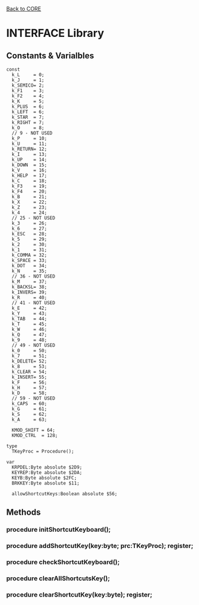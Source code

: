 [Back to CORE](core.md)
# INTERFACE Library

## Constants & Varialbles

```
const
  k_L     = 0;
  k_J     = 1;
  k_SEMICO= 2;
  k_F1    = 3;
  k_F2    = 4;
  k_K     = 5;
  k_PLUS  = 6;
  k_LEFT  = 6;
  k_STAR  = 7;
  k_RIGHT = 7;
  k_O     = 8;
  // 9 - NOT USED
  k_P     = 10;
  k_U     = 11;
  k_RETURN= 12;
  k_I     = 13;
  k_UP    = 14;
  k_DOWN  = 15;
  k_V     = 16;
  k_HELP  = 17;
  k_C     = 18;
  k_F3    = 19;
  k_F4    = 20;
  k_B     = 21;
  k_X     = 22;
  k_Z     = 23;
  k_4     = 24;
  // 25 - NOT USED
  k_3     = 26;
  k_6     = 27;
  k_ESC   = 28;
  k_5     = 29;
  k_2     = 30;
  k_1     = 31;
  k_COMMA = 32;
  k_SPACE = 33;
  k_DOT   = 34;
  k_N     = 35;
  // 36 - NOT USED
  k_M     = 37;
  k_BACKSL= 38;
  k_INVERS= 39;
  k_R     = 40;
  // 41 - NOT USED
  k_E     = 42;
  k_Y     = 43;
  k_TAB   = 44;
  k_T     = 45;
  k_W     = 46;
  k_Q     = 47;
  k_9     = 48;
  // 49 - NOT USED
  k_0     = 50;
  k_7     = 51;
  k_DELETE= 52;
  k_8     = 53;
  k_CLEAR = 54;
  k_INSERT= 55;
  k_F     = 56;
  k_H     = 57;
  k_D     = 58;
  // 59 - NOT USED
  k_CAPS  = 60;
  k_G     = 61;
  k_S     = 62;
  k_A     = 63;

  KMOD_SHIFT = 64;
  KMOD_CTRL  = 128;

type
  TKeyProc = Procedure();

var
  KRPDEL:Byte absolute $2D9;
  KEYREP:Byte absolute $2DA;
  KEYB:Byte absolute $2FC;
  BRKKEY:Byte absolute $11;

  allowShortcutKeys:Boolean absolute $56;
```

## Methods

### procedure initShortcutKeyboard();

### procedure addShortcutKey(key:byte; prc:TKeyProc); register;

### procedure checkShortcutKeyboard();

### procedure clearAllShortcutsKey();

### procedure clearShortcutKey(key:byte); register;
